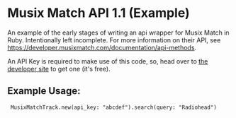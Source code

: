 # Musix Match API 1.1 (Example)
An example of the early stages of writing an api wrapper for Musix Match in Ruby. Intentionally left incomplete.
For more information on their API, see https://developer.musixmatch.com/documentation/api-methods.

An API Key is required to make use of this code, so, head over to [the developer site](https://developer.musixmatch.com) to get one (it's free).

## Example Usage:
``` MusixMatchTrack.new(api_key: "abcdef").search(query: "Radiohead")```
